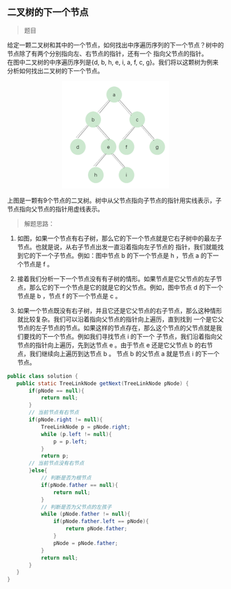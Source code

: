 <link href="markdown.css" rel="stylesheet"></link>

## 二叉树的下一个节点 
> 题目

给定一颗二叉树和其中的一个节点，如何找出中序遍历序列的下一个节点？树中的节点除了有两个分别指向左、右节点的指针，还有一个
指向父节点的指针。  
在图中二叉树的中序遍历序列是{d, b, h, e, i, a, f, c, g}。我们将以这颗树为例来分析如何找出二叉树的下一个节点。
<div align=center><img width="250" height="250" src="../../images/problem_8_tree.png"/></div>  

上图是一颗有9个节点的二叉树。树中从父节点指向子节点的指针用实线表示，子节点指向父节点的指针用虚线表示。  

> 解题思路：
    
1. 如图，如果一个节点有右子树，那么它的下一个节点就是它右子树中的最左子节点。也就是说，从右子节点出发一直沿着指向左子节点的
指针，我们就能找到它的下一个子节点。例如：图中节点 b 的下一个节点是 h ，节点 a 的下一个节点是 f 。    
2. 接着我们分析一下一个节点没有有子树的情形。如果节点是它父节点的左子节点，那么它的下一个节点是它的就是它的父节点。例如，图中节点
 d 的下一个节点是 b ，节点 f 的下一个节点是 c 。  
 
3. 如果一个节点既没有右子树，并且它还是它父节点的右子节点，那么这种情形就比较复杂。我们可以沿着指向父节点的指针向上遍历，直到找到
 一个是它父节点的左子节点的节点。如果这样的节点存在，那么这个节点的父节点就是我们要找的下一个节点。例如我们寻找节点 i 的下一个
 子节点，我们沿着指向父节点的指针向上遍历，先到达节点 e 。由于节点 e 还是它父节点 b 的右节点，我们继续向上遍历到达节点 b 。
 节点 b 的父节点 a 就是节点 i 的下一个节点。
 
 ```java
public class solution {
    public static TreeLinkNode getNext(TreeLinkNode pNode) {
        if(pNode == null){
            return null;
        }
        // 当前节点有右节点
        if(pNode.right != null){
            TreeLinkNode p = pNode.right;
            while (p.left != null){
                p = p.left;
            }
            return p;
        // 当前节点没有右节点
        }else{
            // 判断是否为根节点
            if(pNode.father == null){
                return null;
            }
            // 判断是否为父节点的左孩子
            while (pNode.father != null){
                if(pNode.father.left == pNode){
                    return pNode.father;
                }
                pNode = pNode.father;
            }
            return null;
        }
    }
}
```
